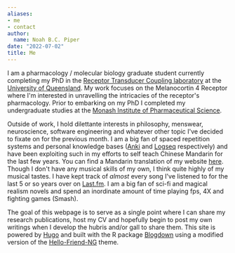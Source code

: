 ```yaml
---
aliases:
- me
- contact
author:
  name: Noah B.C. Piper
date: "2022-07-02"
title: Me
---
```


I am a pharmacology / molecular biology graduate student currently completing my PhD in the [Receptor Transducer Coupling laboratory](https://www.rtclab.org/) at the [University of Queensland](https://uq.edu.au/). My work focuses on the Melanocortin 4 Receptor where I'm interested in unravelling the intricacies of the receptor's pharmacology. Prior to embarking on my PhD I completed my undergraduate studies at the [Monash Institute of Pharmaceutical Science](https://www.monash.edu/pharm/research).

Outside of work, I hold dilettante interests in philosophy, menswear, neuroscience, software engineering and whatever other topic I've decided to fixate on for the previous month. I am a big fan of spaced repetition systems and personal knowledge bases ([Anki](https://apps.ankiweb.net/) and [Logseq](https://logseq.com/) respectively) and have been exploiting such in my efforts to self teach Chinese Mandarin for the last few years. You can find a Mandarin translation of my website [here](https://nbcp.xyz/cn/). Though I don't have any musical skills of my own, I think quite highly of my musical tastes. I have kept track of *almost* every song I've listened to for the last 5 or so years over on [Last.fm](https://www.last.fm/user/noah_salem). I am a big fan of sci-fi and magical realism novels and spend an inordinate amount of time playing fps, 4X and fighting games (Smash).

The goal of this webpage is to serve as a single point where I can share my research publications, host my CV and hopefully begin to post my own writings when I develop the hubris and/or gall to share them. This site is powered by [Hugo](https://gohugo.io/) and built with the R package [Blogdown](https://github.com/rstudio/blogdown) using a modified version of the [Hello-Friend-NG](https://github.com/rhazdon/hugo-theme-hello-friend-ng) theme.
